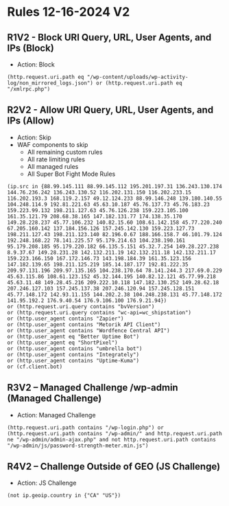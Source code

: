 # Rules 12-16-2024 V2
## R1V2 - Block URI Query, URL, User Agents, and IPs (Block)
* Action: Block 
```
(http.request.uri.path eq "/wp-content/uploads/wp-activity-log/non_mirrored_logs.json") or (http.request.uri.path eq "/xmlrpc.php")
```

## R2V2 -  Allow URI Query, URL, User Agents, and IPs (Allow)
* Action: Skip
* WAF components to skip
  * All remaining custom rules
  * All rate limiting rules
  * All managed rules
  * All Super Bot Fight Mode Rules
```
(ip.src in {88.99.145.111 88.99.145.112 195.201.197.31 136.243.130.174 144.76.236.242 136.243.130.52 116.202.131.150 116.202.233.15 116.202.193.3 168.119.2.157 49.12.124.233 88.99.146.248 139.180.140.55 104.248.114.9 192.81.221.63 45.63.10.187 45.76.137.73 45.76.183.23 159.223.99.132 198.211.127.63 45.76.126.238 159.223.105.100 161.35.121.79 208.68.38.165 147.182.131.77 174.138.35.170 149.28.228.237 45.77.106.232 140.82.15.60 108.61.142.158 45.77.220.240 67.205.160.142 137.184.156.126 157.245.142.130 159.223.127.73 198.211.127.43 198.211.123.140 82.196.0.67 188.166.158.7 46.101.79.124 192.248.168.22 78.141.225.57 95.179.214.63 104.238.190.161 95.179.208.185 95.179.220.182 66.135.5.151 45.32.7.254 149.28.227.238 8.9.37.67 149.28.231.28 142.132.211.19 142.132.211.18 142.132.211.17 159.223.166.150 167.172.146.73 143.198.184.39 161.35.123.156 147.182.139.65 198.211.125.219 185.14.187.177 192.81.222.35 209.97.131.196 209.97.135.165 104.238.170.64 78.141.244.3 217.69.0.229 45.63.115.86 108.61.123.152 45.32.144.195 140.82.12.121 45.77.99.218 45.63.11.48 149.28.45.216 209.222.10.118 147.182.130.252 149.28.62.18 207.246.127.103 157.245.137.38 207.246.120.94 157.245.128.151 45.77.148.172 142.93.11.155 144.202.2.38 104.248.238.131 45.77.148.172 141.95.192.2 176.9.40.54 176.9.106.100 176.9.21.94}) 
or (http.request.uri.query contains "bvVersion") 
or (http.request.uri.query contains "wc-api=wc_shipstation") 
or (http.user_agent contains "Zapier") 
or (http.user_agent contains "Metorik API Client") 
or (http.user_agent contains "Wordfence Central API") 
or (http.user_agent eq "Better Uptime Bot") 
or (http.user_agent eq "ShortPixel") 
or (http.user_agent contains "umbrella bot") 
or (http.user_agent contains "Integrately") 
or (http.user_agent contains "Uptime-Kuma") 
or (cf.client.bot)
```

## R3V2 – Managed Challenge /wp-admin (Managed Challenge)
* Action: Managed Challenge
```
(http.request.uri.path contains "/wp-login.php") or (http.request.uri.path contains "/wp-admin/" and http.request.uri.path ne "/wp-admin/admin-ajax.php" and not http.request.uri.path contains "/wp-admin/js/password-strength-meter.min.js")
```

## R4V2 – Challenge Outside of GEO (JS Challenge)
* Action: JS Challenge
```
(not ip.geoip.country in {"CA" "US"})
```